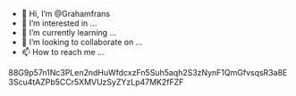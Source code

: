 - 👋 Hi, I’m @Grahamfrans
- 👀 I’m interested in ...
- 🌱 I’m currently learning ...
- 💞️ I’m looking to collaborate on ...
- 📫 How to reach me ...

<!---
Grahamfrans/Grahamfrans is a ✨ special ✨ repository because its `README.md` (this file) appears on your GitHub profile.
You can click the Preview link to take a look at your changes.
--->
88G9p57n1Nc3PLen2ndHuWfdcxzFn5Suh5aqh2S3zNynF1QmGfvsqsR3a8E3Scu4tAZPb5CCr5XMVUzSyZYzLp47MK2fFZF

